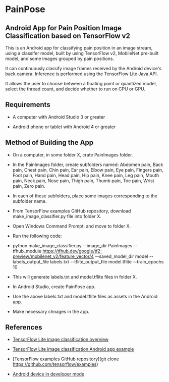 # PainPose

## Android App for Pain Position Image Classification based on TensorFlow v2

This is an Android app for classifying pain position in an image stream, using a classifer model, built by using TensorFlow v2, MobileNet pre-built model, and some images grouped by pain positions.

It can continuously classify image frames received by the Android device's back camera. Inference is performed using the TensorFlow Lite Java API.

It allows the user to choose between a floating point or quantized model, select the thread count, and decide whether to run on CPU or GPU.

## Requirements

- A computer with Android Studio 3 or greater

- Android phone or tablet with Android 4 or greater

## Method of Building the App

- On a computer, in some folder X, crate PainImages folder.

- In the PainImages folder, create subfolders named: Abdomen pain, Back pain, Chest pain, Chin pain, Ear pain, Elbow pain, Eye pain, Fingers pain, Foot pain, Hand pain, Head pain, Hip pain, Knee pain, Leg pain, Mouth pain, Neck pain, Nose pain, Thigh pain, Thumb pain, Toe pain, Wrist pain, Zero pain.

- In each of these subfolders, place some images corresponding to the subfolder name.

- From TensorFlow examples GitHub repository, download make_image_classifier.py file into folder X.

- Open Windows Command Prompt, and move to folder X.

- Run the following code:

- python make_image_classifier.py --image_dir PainImages --tfhub_module https://tfhub.dev/google/tf2-preview/mobilenet_v2/feature_vector/4 --saved_model_dir model --labels_output_file labels.txt --tflite_output_file model.tflite  --train_epochs 10

- This will generate labels.txt and model.tflite files in folder X.

- In Android Studio, create PainPose app.

- Use the above labels.txt and model.tflite files as assets in the Android app.

- Make necessary chnages in the app.

## References

- [TensorFlow Lite image classification overview](https://www.tensorflow.org/lite/models/image_classification/overview)

- [TensorFlow Lite image classification Android app example](https://www.tensorflow.org/lite/models/image_classification/android)

- [TensorFlow examples GitHub repository](git clone https://github.com/tensorflow/examples)

- [Android device in developer mode](https://developer.android.com/studio/debug/dev-options)
